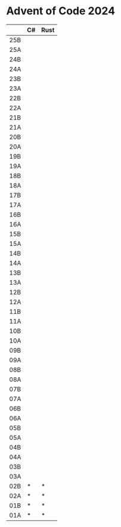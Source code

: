 # Advent of Code 2024

|     | C#  | Rust |
| --- | --- | ---- |
| 25B |     |      |
| 25A |     |      |
| 24B |     |      |
| 24A |     |      |
| 23B |     |      |
| 23A |     |      |
| 22B |     |      |
| 22A |     |      |
| 21B |     |      |
| 21A |     |      |
| 20B |     |      |
| 20A |     |      |
| 19B |     |      |
| 19A |     |      |
| 18B |     |      |
| 18A |     |      |
| 17B |     |      |
| 17A |     |      |
| 16B |     |      |
| 16A |     |      |
| 15B |     |      |
| 15A |     |      |
| 14B |     |      |
| 14A |     |      |
| 13B |     |      |
| 13A |     |      |
| 12B |     |      |
| 12A |     |      |
| 11B |     |      |
| 11A |     |      |
| 10B |     |      |
| 10A |     |      |
| 09B |     |      |
| 09A |     |      |
| 08B |     |      |
| 08A |     |      |
| 07B |     |      |
| 07A |     |      |
| 06B |     |      |
| 06A |     |      |
| 05B |     |      |
| 05A |     |      |
| 04B |     |      |
| 04A |     |      |
| 03B |     |      |
| 03A |     |      |
| 02B | \*  | \*   |
| 02A | \*  | \*   |
| 01B | \*  |  \*  |
| 01A | \*  |  \*  |
